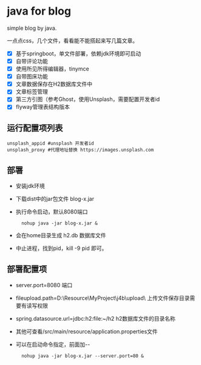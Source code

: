 # java for blog
simple blog by java.

一点点css，几个文件，看看能不能搭起来写几篇文章。
- [x] 基于springboot，单文件部署，依赖jdk环境即可启动
- [x] 自带评论功能
- [x] 使用所见所得编辑器，tinymce
- [x] 自带图床功能
- [x] 文章数据保存在H2数据库文件中
- [x] 文章标签管理
- [x] 第三方引图（参考Ghost，使用Unsplash，需要配置开发者id
- [x] flyway管理表结构版本

## 运行配置项列表
    unsplash_appid #unsplash 开发者id
    unsplash_proxy #代理地址替换 https://images.unsplash.com
## 部署
- 安装jdk环境
- 下载dist中的jar包文件 blog-x.jar
- 执行命令启动，默认8080端口

        nohup java -jar blog-x.jar & 
- 会在home目录生成 h2.db 数据库文件
- 中止进程，找到pid，kill -9 pid 即可。
## 部署配置项
- server.port=8080 端口
- fileupload.path=D:\\Resource\\MyProject\\j4b\\upload\\ 上传文件保存目录需要有读写权限
- spring.datasource.url=jdbc:h2:file:~/h2 h2数据库文件的目录名称
- 其他可查看/src/main/resource/application.properties文件
- 可以在启动命令指定，前面加--

        nohup java -jar blog-x.jar --server.port=80 & 
